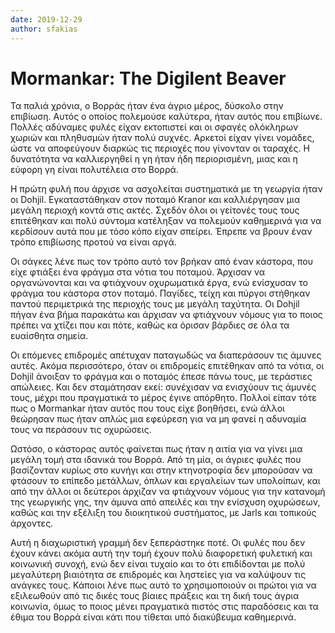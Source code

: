 ```yaml
---
date: 2019-12-29
author: sfakias
---
```

# Mormankar: The Digilent Beaver

Τα παλιά χρόνια, ο Βορράς ήταν ένα άγριο μέρος, δύσκολο στην επιβίωση. Αυτός ο
οποίος πολεμούσε καλύτερα, ήταν αυτός που επιβίωνε. Πολλές αδύναμες φυλές
είχαν εκτοπιστεί και οι σφαγές ολόκληρων χωριών και πληθυσμών ήταν πολύ
συχνές. Αρκετοί είχαν γίνει νομάδες, ώστε να αποφεύγουν διαρκώς τις περιοχές
που γίνονταν οι ταραχές. Η δυνατότητα να καλλιεργηθεί η γη ήταν ήδη
περιορισμένη, μιας και η εύφορη γη είναι πολυτέλεια στο Βορρά.



Η πρώτη φυλή που άρχισε να ασχολείται συστηματικά με τη γεωργία ήταν οι
Dohjil. Εγκαταστάθηκαν στον ποταμό Kranor και καλλιέργησαν μια μεγάλη περιοχή
κοντά στις ακτές. Σχεδόν όλοι οι γείτονές τους τους επιτέθηκαν και πολύ
σύντομα κατέληξαν να πολεμούν καθημερινά για να κερδίσουν αυτά που με τόσο
κόπο είχαν σπείρει. Έπρεπε να βρουν έναν τρόπο επιβίωσης προτού να είναι αργά.  

Οι σάγκες λένε πως τον τρόπο αυτό τον βρήκαν από έναν κάστορα, που είχε
φτιάξει ένα φράγμα στα νότια του ποταμού. Άρχισαν να οργανώνονται και να
φτιάχνουν οχυρωματικά έργα, ενώ ενίσχυσαν το φράγμα του κάστορα στον ποταμό.
Παγίδες, τείχη και πύργοι στήθηκαν παντού περιμετρικά της περιοχής τους με
μεγάλη ταχύτητα. Οι Dohjil πήγαν ένα βήμα παρακάτω και άρχισαν να φτιάχνουν
νόμους για το ποιος πρέπει να χτίζει που και πότε, καθώς κα όρισαν βάρδιες σε
όλα τα ευαίσθητα σημεία.  

Οι επόμενες επιδρομές απέτυχαν παταγωδώς να διαπεράσουν τις άμυνες αυτές.
Ακόμα περισσότερο, όταν οι επιδρομείς επιτέθηκαν από τα νότια, οι Dohjil
άνοιξαν το φράγμα και ο ποταμός έπεσε πάνω τους, με τεράστιες απώλειες. Και
δεν σταμάτησαν εκεί: συνέχισαν να ενισχύουν τις άμυνές τους, μέχρι που
πραγματικά το μέρος έγινε απόρθητο. Πολλοί είπαν τότε πως ο Mormankar ήταν
αυτός που τους είχε βοηθήσει, ενώ άλλοι θεώρησαν πως ήταν απλώς μια εφεύρεση
για να μη φανεί η αδυναμία τους να περάσουν τις οχυρώσεις.  

Ωστόσο, ο κάστορας αυτός φαίνεται πως ήταν η αιτία για να γίνει μια μεγάλη
τομή στα ιδανικά του Βορρά. Από τη μία, οι άγριες φυλές που βασίζονταν κυρίως
στο κυνήγι και στην κτηνοτροφία δεν μπορούσαν να φτάσουν το επίπεδο μετάλλων,
όπλων και εργαλείων των υπολοίπων, και από την άλλοι οι δεύτεροι άρχιζαν να
φτιάχνουν νόμους για την κατανομή της γεωργικής γης, την άμυνα από απειλές και
την ενίσχυση οχυρώσεων, καθώς και την εξέλιξη του διοικητικού συστήματος, με
Jarls και τοπικούς άρχοντες.  

Αυτή η διαχωριστική γραμμή δεν ξεπεράστηκε ποτέ. Οι φυλές που δεν έχουν κάνει
ακόμα αυτή την τομή έχουν πολύ διαφορετική φυλετική και κοινωνική συνοχή, ενώ
δεν είναι τυχαίο και το ότι επιδίδονται με πολύ μεγαλύτερη βιαιότητα σε
επιδρομές και ληστείες για να καλύψουν τις ανάγκες τους. Κάποιοι λένε πως αυτό
το χρησιμοποιούν οι πρώτοι για να εξιλεωθούν από τις δικές τους βίαιες πράξεις
και τη δική τους άγρια κοινωνία, όμως το ποιος μένει πραγματικά πιστός στις
παραδόσεις και τα έθιμα του Βορρά είναι κάτι που τίθεται υπό διακύβευμα
καθημερινά.


